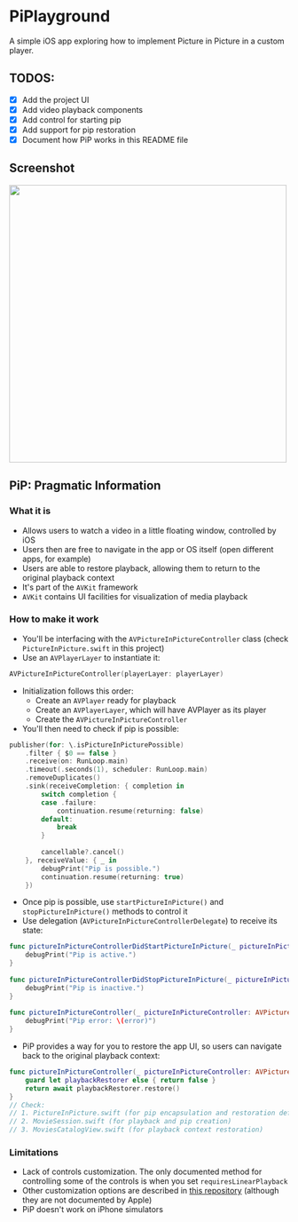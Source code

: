 # PiPlayground

A simple iOS app exploring how to implement Picture in Picture in a custom player.

## TODOS:
 - [x] Add the project UI
 - [x] Add video playback components
 - [x] Add control for starting pip
 - [x] Add support for pip restoration
 - [x] Document how PiP works in this README file

## Screenshot

<img src="./screenshots/PiPlayground.gif" width=500px />

## PiP: Pragmatic Information

### What it is
- Allows users to watch a video in a little floating window, controlled by iOS
- Users then are free to navigate in the app or OS itself (open different apps, for example)
- Users are able to restore playback, allowing them to return to the original playback context
- It's part of the `AVKit` framework
- `AVKit` contains UI facilities for visualization of media playback 

### How to make it work
- You'll be interfacing with the `AVPictureInPictureController` class (check `PictureInPicture.swift` in this project)
- Use an `AVPlayerLayer` to instantiate it:
```swift
AVPictureInPictureController(playerLayer: playerLayer)
```
- Initialization follows this order:
  - Create an `AVPlayer` ready for playback
  - Create an `AVPlayerLayer`, which will have AVPlayer as its player
  - Create the `AVPictureInPictureController`
- You'll then need to check if pip is possible:
```swift
publisher(for: \.isPictureInPicturePossible)
    .filter { $0 == false }
    .receive(on: RunLoop.main)
    .timeout(.seconds(1), scheduler: RunLoop.main)
    .removeDuplicates()
    .sink(receiveCompletion: { completion in
        switch completion {
        case .failure:
            continuation.resume(returning: false)
        default:
            break
        }
        
        cancellable?.cancel()
    }, receiveValue: { _ in
        debugPrint("Pip is possible.")
        continuation.resume(returning: true)
    })
```
- Once pip is possible, use `startPictureInPicture()` and `stopPictureInPicture()` methods to control it
- Use delegation (`AVPictureInPictureControllerDelegate`) to receive its state:
```swift
func pictureInPictureControllerDidStartPictureInPicture(_ pictureInPictureController: AVPictureInPictureController) {
    debugPrint("Pip is active.")
}
    
func pictureInPictureControllerDidStopPictureInPicture(_ pictureInPictureController: AVPictureInPictureController) {
    debugPrint("Pip is inactive.")
}
    
func pictureInPictureController(_ pictureInPictureController: AVPictureInPictureController, failedToStartPictureInPictureWithError error: Error) {
    debugPrint("Pip error: \(error)")
}
```
- PiP provides a way for you to restore the app UI, so users can navigate back to the original playback context:
```swift
func pictureInPictureController(_ pictureInPictureController: AVPictureInPictureController) async -> Bool {
    guard let playbackRestorer else { return false }
    return await playbackRestorer.restore()
}
// Check:
// 1. PictureInPicture.swift (for pip encapsulation and restoration definitions)
// 2. MovieSession.swift (for playback and pip creation)
// 3. MoviesCatalogView.swift (for playback context restoration)
```

### Limitations
- Lack of controls customization. The only documented method for controlling some of the controls is when you set `requiresLinearPlayback`
- Other customization options are described in [this repository](https://github.com/CaiWanFeng/PiP) (although they are not documented by Apple) 
- PiP doesn't work on iPhone simulators

